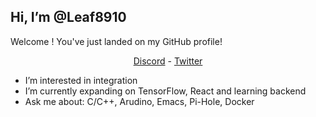 ## Hi, I’m @Leaf8910

<p align="cneter">Welcome ! You've just landed on my GitHub profile!</p>
<p align="center">
    <a href="https://discordapp.com/users/481003772311502849">Discord</a> - 
    <a href="https://twitter.com/leaf891">Twitter</a>
</p>


- I’m interested in integration
- I’m currently expanding on TensorFlow, React and learning backend
- Ask me about: C/C++, Arudino, Emacs, Pi-Hole, Docker


<!---
Leaf8910/Leaf8910 is a ✨ special ✨ repository because its `README.md` (this file) appears on your GitHub profile.
You can click the Preview link to take a look at your changes.
--->
